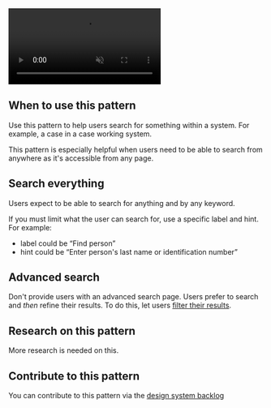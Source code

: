 <video role="region" aria-label="Search for something example video, this video has no audio." controls muted>
  <source src="/public/videos/search.mp4" type="video/mp4">
</video>

## When to use this pattern

Use this pattern to help users search for something within a system. For example, a case in a case working system.

This pattern is especially helpful when users need to be able to search from anywhere as it's accessible from any page.

## Search everything

Users expect to be able to search for anything and by any keyword.

If you must limit what the user can search for, use a specific label and hint. For example:

- label could be “Find person”
- hint could be “Enter person's last name or identification number”

## Advanced search

Don't provide users with an advanced search page. Users prefer to search and _then_ refine their results. To do this, let users [filter their results](/patterns/filter-a-list/).

## Research on this pattern

More research is needed on this.

## Contribute to this pattern

You can contribute to this pattern via the [design system backlog](https://github.com/ministryofjustice/mojdt-design-system-backlog/)